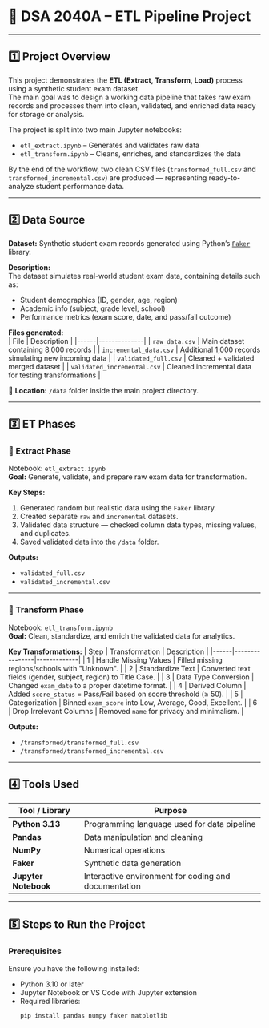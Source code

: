 # 🧠 DSA 2040A – ETL Pipeline Project  
---

## 1️⃣ Project Overview  

This project demonstrates the **ETL (Extract, Transform, Load)** process using a synthetic student exam dataset.  
The main goal was to design a working data pipeline that takes raw exam records and processes them into clean, validated, and enriched data ready for storage or analysis.  

The project is split into two main Jupyter notebooks:
- `etl_extract.ipynb` – Generates and validates raw data  
- `etl_transform.ipynb` – Cleans, enriches, and standardizes the data  

By the end of the workflow, two clean CSV files (`transformed_full.csv` and `transformed_incremental.csv`) are produced — representing ready-to-analyze student performance data.

---

## 2️⃣ Data Source  

**Dataset:** Synthetic student exam records generated using Python’s [`Faker`](https://faker.readthedocs.io/en/master/) library.  

**Description:**  
The dataset simulates real-world student exam data, containing details such as:
- Student demographics (ID, gender, age, region)  
- Academic info (subject, grade level, school)  
- Performance metrics (exam score, date, and pass/fail outcome)  

**Files generated:**  
| File | Description |
|------|--------------|
| `raw_data.csv` | Main dataset containing 8,000 records |
| `incremental_data.csv` | Additional 1,000 records simulating new incoming data |
| `validated_full.csv` | Cleaned + validated merged dataset |
| `validated_incremental.csv` | Cleaned incremental data for testing transformations |

📁 **Location:** `/data` folder inside the main project directory.  

---

## 3️⃣ ET Phases  

### **🔹 Extract Phase**
Notebook: `etl_extract.ipynb`  
**Goal:** Generate, validate, and prepare raw exam data for transformation.  

**Key Steps:**
1. Generated random but realistic data using the `Faker` library.  
2. Created separate `raw` and `incremental` datasets.  
3. Validated data structure — checked column data types, missing values, and duplicates.  
4. Saved validated data into the `/data` folder.  

**Outputs:**
- `validated_full.csv`  
- `validated_incremental.csv`

---

### **🔹 Transform Phase**
Notebook: `etl_transform.ipynb`  
**Goal:** Clean, standardize, and enrich the validated data for analytics.  

**Key Transformations:**
| Step | Transformation | Description |
|------|----------------|-------------|
| 1 | Handle Missing Values | Filled missing regions/schools with "Unknown". |
| 2 | Standardize Text | Converted text fields (gender, subject, region) to Title Case. |
| 3 | Data Type Conversion | Changed `exam_date` to a proper datetime format. |
| 4 | Derived Column | Added `score_status` = Pass/Fail based on score threshold (≥ 50). |
| 5 | Categorization | Binned `exam_score` into Low, Average, Good, Excellent. |
| 6 | Drop Irrelevant Columns | Removed `name` for privacy and minimalism. |

**Outputs:**
- `/transformed/transformed_full.csv`  
- `/transformed/transformed_incremental.csv`

---

## 4️⃣ Tools Used  

| Tool / Library | Purpose |
|----------------|----------|
| **Python 3.13** | Programming language used for data pipeline |
| **Pandas** | Data manipulation and cleaning |
| **NumPy** | Numerical operations |
| **Faker** | Synthetic data generation |
| **Jupyter Notebook** | Interactive environment for coding and documentation |


---

## 5️⃣ Steps to Run the Project  

### **Prerequisites**
Ensure you have the following installed:
- Python 3.10 or later  
- Jupyter Notebook or VS Code with Jupyter extension  
- Required libraries:
  ```bash
  pip install pandas numpy faker matplotlib
